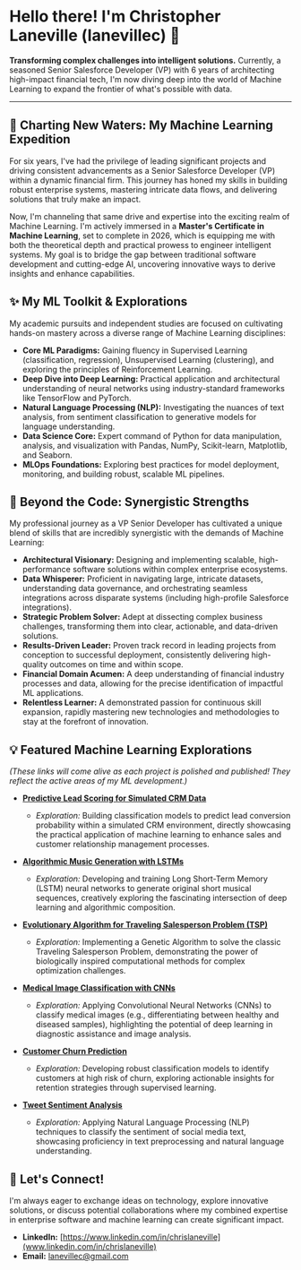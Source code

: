 # Hello there! I'm Christopher Laneville (lanevillec) 👋

**Transforming complex challenges into intelligent solutions.**
Currently, a seasoned Senior Salesforce Developer (VP) with 6 years of architecting high-impact financial tech, I'm now diving deep into the world of Machine Learning to expand the frontier of what's possible with data.

---

## 🚀 Charting New Waters: My Machine Learning Expedition

For six years, I've had the privilege of leading significant projects and driving consistent advancements as a Senior Salesforce Developer (VP) within a dynamic financial firm. This journey has honed my skills in building robust enterprise systems, mastering intricate data flows, and delivering solutions that truly make an impact.

Now, I'm channeling that same drive and expertise into the exciting realm of Machine Learning. I'm actively immersed in a **Master's Certificate in Machine Learning**, set to complete in 2026, which is equipping me with both the theoretical depth and practical prowess to engineer intelligent systems. My goal is to bridge the gap between traditional software development and cutting-edge AI, uncovering innovative ways to derive insights and enhance capabilities.

## ✨ My ML Toolkit & Explorations

My academic pursuits and independent studies are focused on cultivating hands-on mastery across a diverse range of Machine Learning disciplines:

* **Core ML Paradigms:** Gaining fluency in Supervised Learning (classification, regression), Unsupervised Learning (clustering), and exploring the principles of Reinforcement Learning.
* **Deep Dive into Deep Learning:** Practical application and architectural understanding of neural networks using industry-standard frameworks like TensorFlow and PyTorch.
* **Natural Language Processing (NLP):** Investigating the nuances of text analysis, from sentiment classification to generative models for language understanding.
* **Data Science Core:** Expert command of Python for data manipulation, analysis, and visualization with Pandas, NumPy, Scikit-learn, Matplotlib, and Seaborn.
* **MLOps Foundations:** Exploring best practices for model deployment, monitoring, and building robust, scalable ML pipelines.

## 💼 Beyond the Code: Synergistic Strengths

My professional journey as a VP Senior Developer has cultivated a unique blend of skills that are incredibly synergistic with the demands of Machine Learning:

* **Architectural Visionary:** Designing and implementing scalable, high-performance software solutions within complex enterprise ecosystems.
* **Data Whisperer:** Proficient in navigating large, intricate datasets, understanding data governance, and orchestrating seamless integrations across disparate systems (including high-profile Salesforce integrations).
* **Strategic Problem Solver:** Adept at dissecting complex business challenges, transforming them into clear, actionable, and data-driven solutions.
* **Results-Driven Leader:** Proven track record in leading projects from conception to successful deployment, consistently delivering high-quality outcomes on time and within scope.
* **Financial Domain Acumen:** A deep understanding of financial industry processes and data, allowing for the precise identification of impactful ML applications.
* **Relentless Learner:** A demonstrated passion for continuous skill expansion, rapidly mastering new technologies and methodologies to stay at the forefront of innovation.

## 💡 Featured Machine Learning Explorations

*(These links will come alive as each project is polished and published! They reflect the active areas of my ML development.)*

* **[Predictive Lead Scoring for Simulated CRM Data](https://github.com/lanevillec/salesforce-lead-score-predictor)**
    * *Exploration:* Building classification models to predict lead conversion probability within a simulated CRM environment, directly showcasing the practical application of machine learning to enhance sales and customer relationship management processes.

* **[Algorithmic Music Generation with LSTMs](https://github.com/lanevillec/neural-network-music-composer)**
    * *Exploration:* Developing and training Long Short-Term Memory (LSTM) neural networks to generate original short musical sequences, creatively exploring the fascinating intersection of deep learning and algorithmic composition.

* **[Evolutionary Algorithm for Traveling Salesperson Problem (TSP)](https://github.lanevillec/evolutionary-algorithm-optimizer)**
    * *Exploration:* Implementing a Genetic Algorithm to solve the classic Traveling Salesperson Problem, demonstrating the power of biologically inspired computational methods for complex optimization challenges.

* **[Medical Image Classification with CNNs](https://github.com/lanevillec/medical-image-classifier)**
    * *Exploration:* Applying Convolutional Neural Networks (CNNs) to classify medical images (e.g., differentiating between healthy and diseased samples), highlighting the potential of deep learning in diagnostic assistance and image analysis.

* **[Customer Churn Prediction](https://github.com/lanevillec/customer-churn-prediction)**
    * *Exploration:* Developing robust classification models to identify customers at high risk of churn, exploring actionable insights for retention strategies through supervised learning.

* **[Tweet Sentiment Analysis](https://github.com/lanevillec/nlp-tweet-sentiment-analysis)**
    * *Exploration:* Applying Natural Language Processing (NLP) techniques to classify the sentiment of social media text, showcasing proficiency in text preprocessing and natural language understanding.

## 💬 Let's Connect!

I'm always eager to exchange ideas on technology, explore innovative solutions, or discuss potential collaborations where my combined expertise in enterprise software and machine learning can create significant impact.

* **LinkedIn:** [https://www.linkedin.com/in/chrislaneville](www.linkedin.com/in/chrislaneville)
* **Email:** [lanevillec@gmail.com](mailto:lanevillec@gmail.com)
